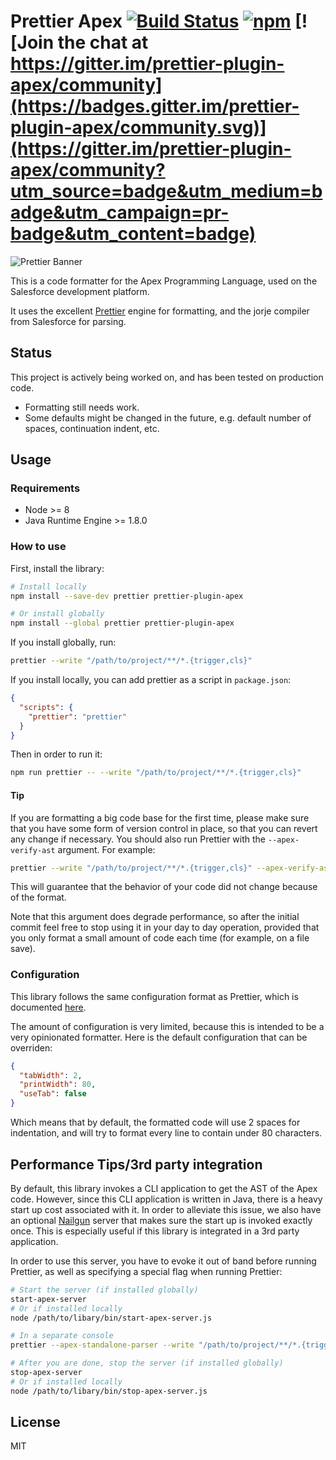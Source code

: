 # Prettier Apex  [![Build Status](https://travis-ci.org/dangmai/prettier-plugin-apex.svg)](https://travis-ci.org/dangmai/prettier-plugin-apex) [![npm](https://img.shields.io/npm/v/prettier-plugin-apex.svg)](https://www.npmjs.com/package/prettier-plugin-apex) [![Join the chat at https://gitter.im/prettier-plugin-apex/community](https://badges.gitter.im/prettier-plugin-apex/community.svg)](https://gitter.im/prettier-plugin-apex/community?utm_source=badge&utm_medium=badge&utm_campaign=pr-badge&utm_content=badge)

![Prettier Banner](https://raw.githubusercontent.com/prettier/prettier-logo/master/images/prettier-banner-light.png)

This is a code formatter for the Apex Programming Language,
used on the Salesforce development platform.

It uses the excellent [Prettier](https://prettier.io/) engine for formatting,
and the jorje compiler from Salesforce for parsing.

## Status

This project is actively being worked on, and has been tested on production code.

* Formatting still needs work.
* Some defaults might be changed in the future, e.g. default number of spaces,
continuation indent, etc.

## Usage

### Requirements

- Node >= 8
- Java Runtime Engine >= 1.8.0

### How to use

First, install the library:

```bash
# Install locally
npm install --save-dev prettier prettier-plugin-apex

# Or install globally
npm install --global prettier prettier-plugin-apex
```

If you install globally, run:

```bash
prettier --write "/path/to/project/**/*.{trigger,cls}"
```

If you install locally, you can add prettier as a script in `package.json`:

```json
{
  "scripts": {
    "prettier": "prettier"
  }
}
```

Then in order to run it:

```bash
npm run prettier -- --write "/path/to/project/**/*.{trigger,cls}"
```

#### Tip

If you are formatting a big code base for the first time,
please make sure that you have some form of version control in place,
so that you can revert any change if necessary.
You should also run Prettier with the `--apex-verify-ast` argument. For example:

```bash
prettier --write "/path/to/project/**/*.{trigger,cls}" --apex-verify-ast
```

This will guarantee that the behavior of your code did not change because of
the format.

Note that this argument does degrade performance, so after the initial commit
feel free to stop using it in your day to day operation, provided that you only
format a small amount of code each time (for example, on a file save).

### Configuration

This library follows the same configuration format as Prettier,
which is documented [here](https://prettier.io/docs/en/configuration.html).

The amount of configuration is very limited,
because this is intended to be a very opinionated formatter.
Here is the default configuration that can be overriden:

```json
{
  "tabWidth": 2,
  "printWidth": 80,
  "useTab": false
}
```

Which means that by default, the formatted code will use 2 spaces for indentation,
and will try to format every line to contain under 80 characters.

## Performance Tips/3rd party integration

By default,
this library invokes a CLI application to get the AST of the Apex code.
However, since this CLI application is written in Java,
there is a heavy start up cost associated with it.
In order to alleviate this issue,
we also have an optional [Nailgun](https://github.com/facebook/nailgun) server
that makes sure the start up is invoked exactly once.
This is especially useful if this library is integrated in a 3rd party application.

In order to use this server,
you have to evoke it out of band before running Prettier,
as well as specifying a special flag when running Prettier:

```bash
# Start the server (if installed globally)
start-apex-server
# Or if installed locally
node /path/to/libary/bin/start-apex-server.js

# In a separate console
prettier --apex-standalone-parser --write "/path/to/project/**/*.{trigger,cls}"

# After you are done, stop the server (if installed globally)
stop-apex-server
# Or if installed locally
node /path/to/libary/bin/stop-apex-server.js
```

## License

MIT
